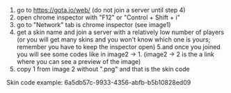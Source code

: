 1. go to https://gota.io/web/ (do not join a server until step 4)
2. open chrome inspector with "F12" or "Control + Shift +  i"
3. go to "Network" tab is chrome inspector (see image1)
4. get a skin name and join a server with a relatively low number of players (or you will get many skins and you won't know which one is yours; remember you have to keep  the inspector open)
5.and  once you joined you will see some codes like in image2 -> 1. (image2 -> 2 is the a link where you can  see a preview of the image)
6. copy 1 from image 2 without ".png"  and that is the skin code

Skin code example: 6a5db57c-9933-4356-abfb-b5b10828ed09